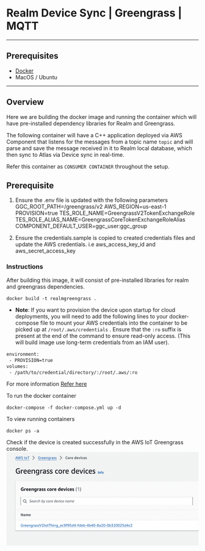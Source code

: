 # Realm Device Sync | Greengrass | MQTT
--- 

## Prerequisites

* [Docker](https://www.docker.com/products/docker-desktop/) 
* MacOS / Ubuntu

----

## Overview

Here we are building the docker image and running the container which will have pre-installed dependency libraries for Realm and Greengrass.

The following container will have a C++ application deployed via AWS Component that listens for the messages from a topic name `topic` and will parse and save the message received in it to Realm local database, which then sync to Atlas via Device sync in real-time.


Refer this container as `CONSUMER CONTAINER` throughout the setup.

## Prerequisite

1. Ensure the .env file is updated with the following parameters
GGC_ROOT_PATH=/greengrass/v2
AWS_REGION=us-east-1
PROVISION=true
TES_ROLE_NAME=GreengrassV2TokenExchangeRole
TES_ROLE_ALIAS_NAME=GreengrassCoreTokenExchangeRoleAlias
COMPONENT_DEFAULT_USER=ggc_user:ggc_group

2. Ensure the credentials.sample is copied to created credentials files and update the AWS credentials. i.e aws_access_key_id and aws_secret_access_key

### Instructions

After building this image, it will consist of pre-installed libraries for realm and greengrass dependencies.

```
docker build -t realmgreengrass .
```

 * **Note**: If you want to provision the device upon startup for cloud deployments, you will need to add the following lines to your docker-compose file to mount your AWS credentials into the container to be picked up at `/root/.aws/credentials` . Ensure that the `:ro` suffix is present at the end of the command to ensure read-only access. (This will build image use long-term credentials from an IAM user). 
 
```
environment:  
 - PROVISION=true
volumes:  
 - /path/to/credential/directory/:/root/.aws/:ro
```

For more information [Refer here](https://github.com/aws-greengrass/aws-greengrass-docker/blob/main/README.md)


To run the docker container

```
docker-compose -f docker-compose.yml up -d
```

To view running containers

```
docker ps -a
```

Check if the device is created successfully in the AWS IoT Greengrass console.
![Screenshot of IoT Greengrass devices](image.png)
